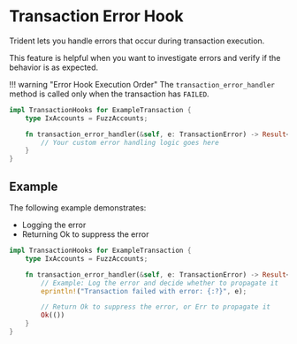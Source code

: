 # Transaction Error Hook

Trident lets you handle errors that occur during transaction execution.

This feature is helpful when you want to investigate errors and verify if the behavior is as expected.

!!! warning "Error Hook Execution Order"
    The `transaction_error_handler` method is called only when the transaction has `FAILED`.

```rust
impl TransactionHooks for ExampleTransaction {
    type IxAccounts = FuzzAccounts;

    fn transaction_error_handler(&self, e: TransactionError) -> Result<(), TransactionError> {
        // Your custom error handling logic goes here
    }
}
```


## Example

The following example demonstrates:

- Logging the error
- Returning Ok to suppress the error


```rust
impl TransactionHooks for ExampleTransaction {
    type IxAccounts = FuzzAccounts;

    fn transaction_error_handler(&self, e: TransactionError) -> Result<(), TransactionError> {
        // Example: Log the error and decide whether to propagate it
        eprintln!("Transaction failed with error: {:?}", e);

        // Return Ok to suppress the error, or Err to propagate it
        Ok(())
    }
}
```

